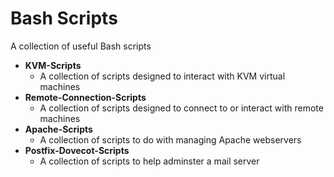 # Bash Scripts

A collection of useful Bash scripts

* **KVM-Scripts**
    * A collection of scripts designed to interact with KVM virtual machines
* **Remote-Connection-Scripts**
    * A collection of scripts designed to connect to or interact with remote machines
* **Apache-Scripts**
    * A collection of scripts to do with managing Apache webservers
* **Postfix-Dovecot-Scripts**
    * A collection of scripts to help adminster a mail server

